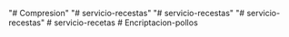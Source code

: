 "# Compresion" 
"# servicio-recestas" 
"# servicio-recestas" 
"# servicio-recestas" 
#   s e r v i c i o - r e c e t a s  
 #   E n c r i p t a c i o n - p o l l o s  
 